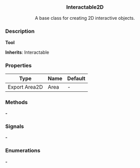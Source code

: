 <div align="center">
	<h3>Interactable2D</h1>
	<p>A base class for creating 2D interactive objects.</p>
</div>

### Description

**Tool**

**Inherits**: Interactable

### Properties

| Type          | Name | Default |
| ------------- | ---- | ------- |
| Export Area2D | Area | -       |

### Methods

**-**

### Signals

**-**

### Enumerations

**-**
